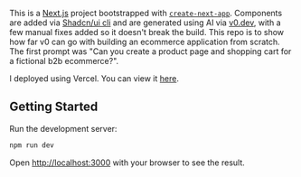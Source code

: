 This is a [Next.js](https://nextjs.org) project bootstrapped with [`create-next-app`](https://nextjs.org/docs/app/api-reference/cli/create-next-app). Components are added via [Shadcn/ui cli](https://ui.shadcn.com/docs/cli) and are generated using AI via [v0.dev](https://v0.dev/), with a few manual fixes added so it doesn't break the build. This repo is to show how far v0 can go with building an ecommerce application from scratch. The first prompt was "Can you create a product page and shopping cart for a fictional b2b ecommerce?".

I deployed using Vercel. You can view it [here](https://fictional-b2b-ecommerce.vercel.app/).

## Getting Started

Run the development server:

```bash
npm run dev
```

Open [http://localhost:3000](http://localhost:3000) with your browser to see the result.
